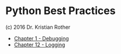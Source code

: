 
# Python Best Practices
 
(c) 2016 Dr. Kristian Rother

* [Chapter 1 - Debugging](https://github.com/krother/maze_run)
* [Chapter 12 - Logging](https://github.com/krother/maze_run/tree/chapter_12) 
